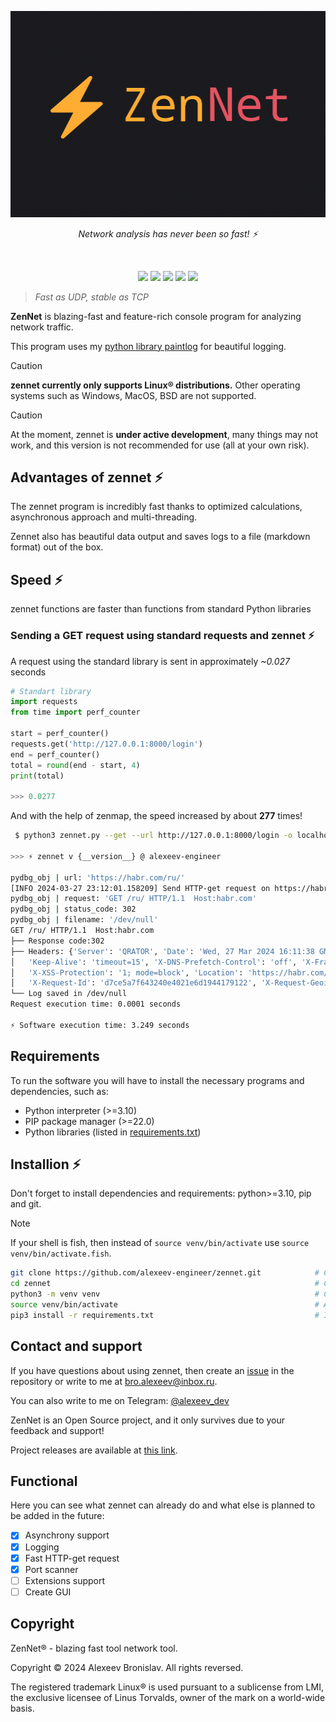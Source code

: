 <p align="center">
    <img src="extra/zennet.png">
</p>

<p align="center"><i>Network analysis has never been so fast! ⚡️</i></p>
<br>
<p align="center">
    <img src="https://img.shields.io/github/languages/top/alexeev-engineer/zennet?style=for-the-badge">
    <img src="https://img.shields.io/github/languages/count/alexeev-engineer/zennet?style=for-the-badge">
    <img src="https://img.shields.io/github/stars/alexeev-engineer/zennet?style=for-the-badge">
    <img src="https://img.shields.io/github/issues/alexeev-engineer/zennet?style=for-the-badge">
    <img src="https://img.shields.io/github/last-commit/alexeev-engineer/zennet?style=for-the-badge">
    </br>
</p>

 > *Fast as UDP, stable as TCP*

**ZenNet** is blazing-fast and feature-rich console program for analyzing network traffic.

This program uses my [python library paintlog](https://github.com/alexeev-engineer/paintlog) for beautiful logging.

> [!CAUTION]
> **zennet currently only supports Linux® distributions.** Other operating systems such as Windows, MacOS, BSD are not supported.

> [!CAUTION]
> At the moment, zennet is **under active development**, many things may not work, and this version is not recommended for use (all at your own risk).

## Advantages of zennet ⚡️
The zennet program is incredibly fast thanks to optimized calculations, asynchronous approach and multi-threading. 

Zennet also has beautiful data output and saves logs to a file (markdown format) out of the box.

## Speed ⚡️
zennet functions are faster than functions from standard Python libraries

### Sending a GET request using standard requests and zennet ⚡️
A request using the standard library is sent in approximately *~0.027* seconds

```python
# Standart library
import requests
from time import perf_counter

start = perf_counter()
requests.get('http://127.0.0.1:8000/login')
end = perf_counter()
total = round(end - start, 4)
print(total)

>>> 0.0277
```

And with the help of zenmap, the speed increased by about **277** times!

```bash
 $ python3 zennet.py --get --url http://127.0.0.1:8000/login -o localhost_login_zennet.md

>>> ⚡ zennet v {__version__} @ alexeev-engineer

pydbg_obj | url: 'https://habr.com/ru/'
[INFO 2024-03-27 23:12:01.158209] Send HTTP-get request on https://habr.com/ru/
pydbg_obj | request: 'GET /ru/ HTTP/1.1  Host:habr.com'
pydbg_obj | status_code: 302
pydbg_obj | filename: '/dev/null'
GET /ru/ HTTP/1.1  Host:habr.com
├── Response code:302
├── Headers: {'Server': 'QRATOR', 'Date': 'Wed, 27 Mar 2024 16:11:38 GMT', 'Content-Type': 'text/plain; charset=utf-8', 'Content-Length': '47', 'Connection': 'keep-alive',
│   'Keep-Alive': 'timeout=15', 'X-DNS-Prefetch-Control': 'off', 'X-Frame-Options': 'SAMEORIGIN', 'X-Download-Options': 'noopen', 'X-Content-Type-Options': 'nosniff',
│   'X-XSS-Protection': '1; mode=block', 'Location': 'https://habr.com/ru/feed/', 'Vary': 'Accept', 'Strict-Transport-Security': 'max-age=31536000; includeSubDomains',
│   'X-Request-Id': 'd7ce5a7f643240e4021e6d1944179122', 'X-Request-Geoip-Country-Code': 'RU', 'X-Request-Detected-Device': 'desktop'}
└── Log saved in /dev/null
Request execution time: 0.0001 seconds

⚡ Software execution time: 3.249 seconds
```

## Requirements
To run the software you will have to install the necessary programs and dependencies, such as:

 + Python interpreter (>=3.10)
 + PIP package manager (>=22.0)
 + Python libraries (listed in [requirements.txt](./requirements.txt))

## Installion ⚡️
Don't forget to install dependencies and requirements: python>=3.10, pip and git.

> [!NOTE]
> If your shell is fish, then instead of `source venv/bin/activate` use `source venv/bin/activate.fish`.

```bash
git clone https://github.com/alexeev-engineer/zennet.git 			# Clone repo
cd zennet															# Change directory
python3 -m venv venv												# Create virtual environment
source venv/bin/activate											# Activate venv
pip3 install -r requirements.txt									# Install requirements.
```

## Contact and support
If you have questions about using zennet, then create an [issue](https://github.com/alexeev-engineer/zennet/issues/new) in the repository or write to me at bro.alexeev@inbox.ru.

You can also write to me on Telegram: [@alexeev_dev](https://t.me/alexeev_dev)

ZenNet is an Open Source project, and it only survives due to your feedback and support!

Project releases are available at [this link](https://github.com/alexeev-engineer/zennet/releases).

## Functional
Here you can see what zennet can already do and what else is planned to be added in the future:

 - [x] Asynchrony support
 - [x] Logging
 - [x] Fast HTTP-get request
 - [x] Port scanner
 - [ ] Extensions support
 - [ ] Create GUI

## Copyright
ZenNet® - blazing fast tool network tool.

Copyright © 2024 Alexeev Bronislav. All rights reversed.

The registered trademark Linux® is used pursuant to a sublicense from LMI, the exclusive licensee of Linus Torvalds, owner of the mark on a world-wide basis.
